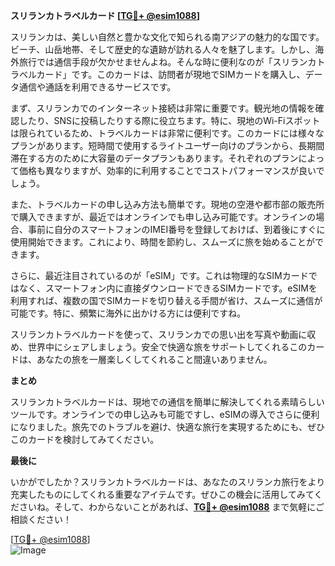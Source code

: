 **スリランカトラベルカード [[TG💪+ @esim1088](https://t.me/s/esim1088)]**

スリランカは、美しい自然と豊かな文化で知られる南アジアの魅力的な国です。ビーチ、山岳地帯、そして歴史的な遺跡が訪れる人々を魅了します。しかし、海外旅行では通信手段が欠かせませんよね。そんな時に便利なのが「スリランカトラベルカード」です。このカードは、訪問者が現地でSIMカードを購入し、データ通信や通話を利用できるサービスです。

まず、スリランカでのインターネット接続は非常に重要です。観光地の情報を確認したり、SNSに投稿したりする際に役立ちます。特に、現地のWi-Fiスポットは限られているため、トラベルカードは非常に便利です。このカードには様々なプランがあります。短時間で使用するライトユーザー向けのプランから、長期間滞在する方のために大容量のデータプランもあります。それぞれのプランによって価格も異なりますが、効率的に利用することでコストパフォーマンスが良いでしょう。

また、トラベルカードの申し込み方法も簡単です。現地の空港や都市部の販売所で購入できますが、最近ではオンラインでも申し込み可能です。オンラインの場合、事前に自分のスマートフォンのIMEI番号を登録しておけば、到着後にすぐに使用開始できます。これにより、時間を節約し、スムーズに旅を始めることができます。

さらに、最近注目されているのが「eSIM」です。これは物理的なSIMカードではなく、スマートフォン内に直接ダウンロードできるSIMカードです。eSIMを利用すれば、複数の国でSIMカードを切り替える手間が省け、スムーズに通信が可能です。特に、頻繁に海外に出かける方には便利ですね。

スリランカトラベルカードを使って、スリランカでの思い出を写真や動画に収め、世界中にシェアしましょう。安全で快適な旅をサポートしてくれるこのカードは、あなたの旅を一層楽しくしてくれること間違いありません。

**まとめ**

スリランカトラベルカードは、現地での通信を簡単に解決してくれる素晴らしいツールです。オンラインでの申し込みも可能ですし、eSIMの導入でさらに便利になりました。旅先でのトラブルを避け、快適な旅行を実現するためにも、ぜひこのカードを検討してみてください。

**最後に**

いかがでしたか？スリランカトラベルカードは、あなたのスリランカ旅行をより充実したものにしてくれる重要なアイテムです。ぜひこの機会に活用してみてくださいね。そして、わからないことがあれば、**[TG💪+ @esim1088](https://t.me/s/esim1088)** まで気軽にご相談ください！

[[TG💪+ @esim1088](https://t.me/s/esim1088)]  
![Image](https://i.postimg.cc/Y0z9fWf4/image.png)